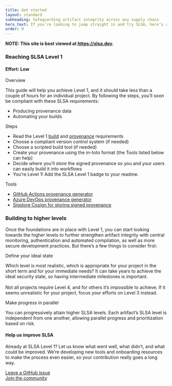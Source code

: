 ```yaml
---
title: Get started
layout: standard
subheading: Safeguarding artifact integrity across any supply chain
hero_text: If you’re looking to jump straight in and try SLSA, here’s a quick start guide for the steps to take to reach the first SLSA level. Level 1 ensures that you’re setting up the foundation of trust in a system and that all your applications are generating appropriate provenance data. It also sets a baseline to achieve higher SLSA compliance later, which we explain in detail below.
order: 0
---
```

<!--{% if false %}-->

**NOTE: This site is best viewed at https://slsa.dev.**

<!--{% endif %}-->
<section class="section bg-pastel-green flex justify-center items-center">
    <div class="wrapper inner w-full">
        <div class="flex justify-between items-start mb-16">
            <div class="text w-1/3">
<div class="h3 p-0">

### Reaching SLSA Level 1

#### Effort: Low

</div>
            </div>
            <div class="w-2/4">
                <div class="bg-white h-full rounded-lg p-10">
                    <p class="h5 font-bold mb-6">Overview<p>
                    <p>
                        This guide will help you achieve Level 1, and it should take less than a couple of hours for an individual project. By following the steps, you’ll soon be compliant with these SLSA requirements:
<ul class="list-disc my-6 pl-6"><li>Producing provenance data</li>
<li >Automating your builds</li></ul>
                    </p>
                    <p class="h5 font-bold mb-6">Steps</p>
                    <ul class="list-decimal mt-6 mb-6 pl-6">
                        <li>Read the Level 1 <a href="/specifications/{{site.current_version}}/requirements#build-requirements">build</a> and <a href="/specifications/{{site.current_version}}/requirements#provenance-requirements">provenance</a> requirements</li>
                        <li>Choose a compliant version control system (if needed)</li>
                        <li>Choose a scripted build tool (if needed)</li>
                        <li>Create your provenance using the in-toto format (the Tools listed below can help)</li>
                        <li>Decide where you'll store the signed provenance so you and your users can easily build it into workflows</li>
                        <li>You’re Level 1! Add the SLSA Level 1 badge to your readme.</li>
                    </ul>
                    <p class="h5 font-bold mb-6">Tools</p>
                    <ul class="list-disc mt-6 pl-6">
                        <li><a href="https://github.com/slsa-framework/github-actions-demo">GitHub Actions provenance generator</a></li>
                        <li><a href="https://github.com/slsa-framework/azure-devops-demo">Azure DevOps provenance generator</a></li>
                        <li><a href="https://github.com/sigstore/cosign">Sigstore Cosign for storing signed provenance</a></li>
                    </ul>
                </div>
            </div>
        </div>
    </div>
</section>
<section class="section bg-white flex justify-center items-center">
    <div class="wrapper inner w-full">
        <div class="flex justify-between items-start mb-16">
            <div class="text w-1/3">
<div class="h3 p-0">

### Building to higher levels

</div>
            </div>
            <div class="w-1/2">
                <div class="bg-white h-full rounded-lg">
                    <p>Once the foundations are in place with Level 1, you can start looking towards the higher levels to further strengthen artifact integrity with central monitoring, authentication and automated compilation, as well as more secure development practices. But there’s a few things to consider first:</p>
                    <div class="mt-6">
                    <p class="h4 font-normal mb-6 ">Define your ideal state</p>
                    <p class="pb-4">Which level is most realistic, which is appropriate for your project in the short term and for your immediate needs? It can take years to achieve the ideal security state, so having intermediate milestones is important.<br><br>
Not all projects require Level 4, and for others it’s impossible to achieve. If it seems unrealistic for your project, focus your efforts on Level 3 instead.</p>
</div>
<div class="mt-6">
                    <p class="h4 font-normal mb-6 ">Make progress in parallel</p>
                    <p class="pb-4">You can progressively attain higher SLSA levels. Each artifact’s SLSA level is independent from one another, allowing parallel progress and prioritization based on risk.</p>
</div>
                </div>
            </div>
        </div>
    </div>
</section>
<section class="section bg-pastel-green">
    <div class="wrapper inner w-full">
        <div class="flex flex-col justify-center items-center mb-8 w-2/3 mx-auto pl-5">
            <h4 class="h3 mb-8">Help us improve SLSA</h4>
            <div class="w-full lg:w-full mx-auto text-center">
                <p>Already at SLSA Level 1? Let us know what went well, what didn’t, and what could be improved. We’re developing new tools and onboarding resources to make the process even easier, so your contribution really goes a long way.</p>
                <a href="https://github.com/slsa-framework/slsa/issues" class="cta-link center mt-8">Leave a GitHub issue</a><br>
                <a href="community" class="cta-link center mt-8">Join the community</a>
            </div>
        </div>
    </div>
</section>
